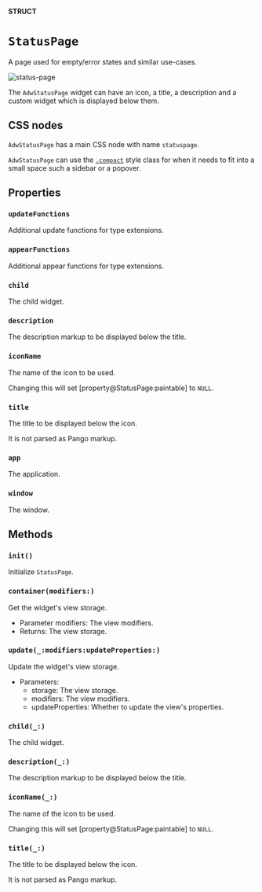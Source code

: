 **STRUCT**

# `StatusPage`

A page used for empty/error states and similar use-cases.

<picture><source srcset="status-page-dark.png" media="(prefers-color-scheme: dark)"><img src="status-page.png" alt="status-page"></picture>

The `AdwStatusPage` widget can have an icon, a title, a description and a
custom widget which is displayed below them.

## CSS nodes

`AdwStatusPage` has a main CSS node with name `statuspage`.

`AdwStatusPage` can use the
[`.compact`](style-classes.html#compact-status-page) style class for when it
needs to fit into a small space such a sidebar or a popover.

## Properties
### `updateFunctions`

Additional update functions for type extensions.

### `appearFunctions`

Additional appear functions for type extensions.

### `child`

The child widget.

### `description`

The description markup to be displayed below the title.

### `iconName`

The name of the icon to be used.

Changing this will set [property@StatusPage:paintable] to `NULL`.

### `title`

The title to be displayed below the icon.

It is not parsed as Pango markup.

### `app`

The application.

### `window`

The window.

## Methods
### `init()`

Initialize `StatusPage`.

### `container(modifiers:)`

Get the widget's view storage.
- Parameter modifiers: The view modifiers.
- Returns: The view storage.

### `update(_:modifiers:updateProperties:)`

Update the widget's view storage.
- Parameters:
    - storage: The view storage.
    - modifiers: The view modifiers.
    - updateProperties: Whether to update the view's properties.

### `child(_:)`

The child widget.

### `description(_:)`

The description markup to be displayed below the title.

### `iconName(_:)`

The name of the icon to be used.

Changing this will set [property@StatusPage:paintable] to `NULL`.

### `title(_:)`

The title to be displayed below the icon.

It is not parsed as Pango markup.
